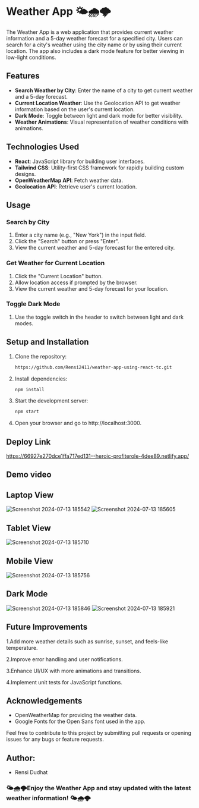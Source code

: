# Weather App 🌤️🌧️🌩️

The Weather App is a web application that provides current weather information and a 5-day weather forecast for a specified city. Users can search for a city's weather using the city name or by using their current location. The app also includes a dark mode feature for better viewing in low-light conditions.

## Features

- **Search Weather by City**: Enter the name of a city to get current weather and a 5-day forecast.
- **Current Location Weather**: Use the Geolocation API to get weather information based on the user's current location.
- **Dark Mode**: Toggle between light and dark mode for better visibility.
- **Weather Animations**: Visual representation of weather conditions with animations.

## Technologies Used

- **React**: JavaScript library for building user interfaces.
- **Tailwind CSS**: Utility-first CSS framework for rapidly building custom designs.
- **OpenWeatherMap API**: Fetch weather data.
- **Geolocation API**: Retrieve user's current location.

## Usage

### Search by City

1. Enter a city name (e.g., "New York") in the input field.
2. Click the "Search" button or press "Enter".
3. View the current weather and 5-day forecast for the entered city.

### Get Weather for Current Location

1. Click the "Current Location" button.
2. Allow location access if prompted by the browser.
3. View the current weather and 5-day forecast for your location.

### Toggle Dark Mode

1. Use the toggle switch in the header to switch between light and dark modes.

## Setup and Installation

1. Clone the repository:
   ```bash
   https://github.com/Rensi2411/weather-app-using-react-tc.git

2. Install dependencies:
   ```bash
   npm install

3. Start the development server:
   ```bash
   npm start

4. Open your browser and go to http://localhost:3000.

## Deploy Link
https://66927e270dce1ffa717ed131--heroic-profiterole-4dee89.netlify.app/

## Demo video


## Laptop View
![Screenshot 2024-07-13 185542](https://github.com/user-attachments/assets/1e7de3fa-1fd7-4cb9-a371-d99de4464ed2)
![Screenshot 2024-07-13 185605](https://github.com/user-attachments/assets/cc196846-990b-4362-b473-0f609b9565de)

## Tablet View
![Screenshot 2024-07-13 185710](https://github.com/user-attachments/assets/30129584-a7d5-4d93-98d7-1ed5d1a7108a)


## Mobile View
![Screenshot 2024-07-13 185756](https://github.com/user-attachments/assets/57b9ae3d-c9ef-46a1-ae1a-731ae4ebf2e5)

## Dark Mode
![Screenshot 2024-07-13 185846](https://github.com/user-attachments/assets/ea059a57-a9be-40af-9547-8a7a050dbc29)
![Screenshot 2024-07-13 185921](https://github.com/user-attachments/assets/fb12cdd0-999c-4bbf-a9e2-cd9cee83c982)



## Future Improvements

1.Add more weather details such as sunrise, sunset, and feels-like temperature.

2.Improve error handling and user notifications.

3.Enhance UI/UX with more animations and transitions.

4.Implement unit tests for JavaScript functions.

## Acknowledgements
- OpenWeatherMap for providing the weather data.
- Google Fonts for the Open Sans font used in the app.

Feel free to contribute to this project by submitting pull requests or opening issues for any bugs or feature requests.

## Author:
- Rensi Dudhat

### 🌤️🌧🌩️Enjoy the Weather App and stay updated with the latest weather information! 🌤️🌧🌩️
